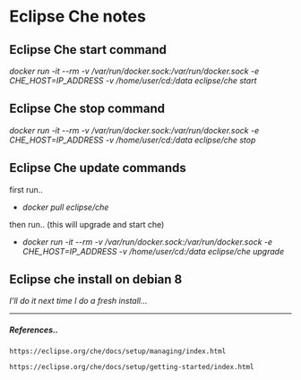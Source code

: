# Eclipse Che notes


## Eclipse Che start command

_docker run -it --rm -v /var/run/docker.sock:/var/run/docker.sock -e CHE_HOST=IP_ADDRESS -v /home/user/cd:/data eclipse/che start_

## Eclipse Che stop command

_docker run -it --rm -v /var/run/docker.sock:/var/run/docker.sock -e CHE_HOST=IP_ADDRESS -v /home/user/cd:/data eclipse/che stop_


## Eclipse Che update commands

first run..

* _docker pull eclipse/che_

then run.. (this will upgrade and start che)

* _docker run -it --rm -v /var/run/docker.sock:/var/run/docker.sock -e CHE_HOST=IP_ADDRESS -v /home/user/cd:/data eclipse/che upgrade_


## Eclipse che install on debian 8

_I'll do it next time I do a fresh install..._


***

##### References..

```
https://eclipse.org/che/docs/setup/managing/index.html
```

```
https://eclipse.org/che/docs/setup/getting-started/index.html
```
